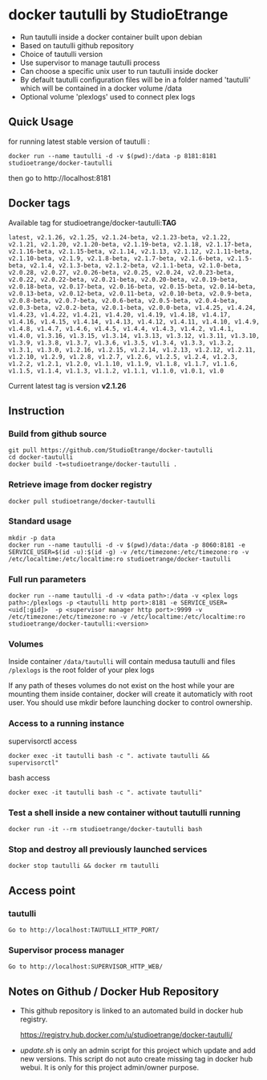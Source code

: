 # docker tautulli by StudioEtrange

* Run tautulli inside a docker container built upon debian
* Based on tautulli github repository
* Choice of tautulli version
* Use supervisor to manage tautulli process
* Can choose a specific unix user to run tautulli inside docker
* By default tautulli configuration files will be in a folder named 'tautulli' which will be contained in a docker volume /data
* Optional volume 'plexlogs' used to connect plex logs

## Quick Usage

for running latest stable version of tautulli :

	docker run --name tautulli -d -v $(pwd):/data -p 8181:8181 studioetrange/docker-tautulli

then go to http://localhost:8181

## Docker tags

Available tag for studioetrange/docker-tautulli:__TAG__

	latest, v2.1.26, v2.1.25, v2.1.24-beta, v2.1.23-beta, v2.1.22, v2.1.21, v2.1.20, v2.1.20-beta, v2.1.19-beta, v2.1.18, v2.1.17-beta, v2.1.16-beta, v2.1.15-beta, v2.1.14, v2.1.13, v2.1.12, v2.1.11-beta, v2.1.10-beta, v2.1.9, v2.1.8-beta, v2.1.7-beta, v2.1.6-beta, v2.1.5-beta, v2.1.4, v2.1.3-beta, v2.1.2-beta, v2.1.1-beta, v2.1.0-beta, v2.0.28, v2.0.27, v2.0.26-beta, v2.0.25, v2.0.24, v2.0.23-beta, v2.0.22, v2.0.22-beta, v2.0.21-beta, v2.0.20-beta, v2.0.19-beta, v2.0.18-beta, v2.0.17-beta, v2.0.16-beta, v2.0.15-beta, v2.0.14-beta, v2.0.13-beta, v2.0.12-beta, v2.0.11-beta, v2.0.10-beta, v2.0.9-beta, v2.0.8-beta, v2.0.7-beta, v2.0.6-beta, v2.0.5-beta, v2.0.4-beta, v2.0.3-beta, v2.0.2-beta, v2.0.1-beta, v2.0.0-beta, v1.4.25, v1.4.24, v1.4.23, v1.4.22, v1.4.21, v1.4.20, v1.4.19, v1.4.18, v1.4.17, v1.4.16, v1.4.15, v1.4.14, v1.4.13, v1.4.12, v1.4.11, v1.4.10, v1.4.9, v1.4.8, v1.4.7, v1.4.6, v1.4.5, v1.4.4, v1.4.3, v1.4.2, v1.4.1, v1.4.0, v1.3.16, v1.3.15, v1.3.14, v1.3.13, v1.3.12, v1.3.11, v1.3.10, v1.3.9, v1.3.8, v1.3.7, v1.3.6, v1.3.5, v1.3.4, v1.3.3, v1.3.2, v1.3.1, v1.3.0, v1.2.16, v1.2.15, v1.2.14, v1.2.13, v1.2.12, v1.2.11, v1.2.10, v1.2.9, v1.2.8, v1.2.7, v1.2.6, v1.2.5, v1.2.4, v1.2.3, v1.2.2, v1.2.1, v1.2.0, v1.1.10, v1.1.9, v1.1.8, v1.1.7, v1.1.6, v1.1.5, v1.1.4, v1.1.3, v1.1.2, v1.1.1, v1.1.0, v1.0.1, v1.0

Current latest tag is version __v2.1.26__

## Instruction

### Build from github source

	git pull https://github.com/StudioEtrange/docker-tautulli
	cd docker-tautulli
	docker build -t=studioetrange/docker-tautulli .

### Retrieve image from docker registry

	docker pull studioetrange/docker-tautulli

### Standard usage

	mkdir -p data
	docker run --name tautulli -d -v $(pwd)/data:/data -p 8060:8181 -e SERVICE_USER=$(id -u):$(id -g) -v /etc/timezone:/etc/timezone:ro -v /etc/localtime:/etc/localtime:ro studioetrange/docker-tautulli

### Full run parameters

	docker run --name tautulli -d -v <data path>:/data -v <plex logs path>:/plexlogs -p <tautulli http port>:8181 -e SERVICE_USER=<uid[:gid]>  -p <supervisor manager http port>:9999 -v /etc/timezone:/etc/timezone:ro -v /etc/localtime:/etc/localtime:ro studioetrange/docker-tautulli:<version>

### Volumes

Inside container
`/data/tautulli` will contain medusa tautulli and files
`/plexlogs` is the root folder of your plex logs

If any path of theses volumes do not exist on the host while your are mounting them inside container, docker will create it automaticly with root user. You should use mkdir before launching docker to control ownership.


### Access to a running instance

supervisorctl access

	docker exec -it tautulli bash -c ". activate tautulli && supervisorctl"
	
bash access

	docker exec -it tautulli bash -c ". activate tautulli"

### Test a shell inside a new container without tautulli running

	docker run -it --rm studioetrange/docker-tautulli bash
	
### Stop and destroy all previously launched services

	docker stop tautulli && docker rm tautulli

## Access point

### tautulli

	Go to http://localhost:TAUTULLI_HTTP_PORT/

### Supervisor process manager

	Go to http://localhost:SUPERVISOR_HTTP_WEB/

## Notes on Github / Docker Hub Repository

* This github repository is linked to an automated build in docker hub registry.

	https://registry.hub.docker.com/u/studioetrange/docker-tautulli/

* _update.sh_ is only an admin script for this project which update and add new versions. This script do not auto create missing tag in docker hub webui. It is only for this project admin/owner purpose.
